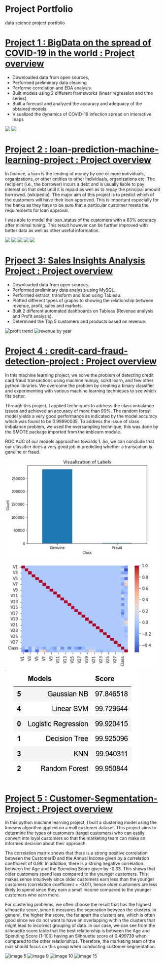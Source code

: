 # Project Portfolio
data science project portfolio
# [Project 1 : BigData on the spread of COVID-19 in the world : Project overview](https://github.com/MusaMasango/BigData-on-the-spread-of-COVID-19-in-the-world)
* Downloaded data from open sources,
* Performed preliminary data cleaning
* Performe correlation and EDA analysis.
* Built models using 2 different frameworks (linear regression and time series).
* Built a forecast and analyzed the accuracy and adequacy of the obtained models.
* Visualized the dynamics of COVID-19 infection spread on interactive maps

![](https://github.com/MusaMasango/Project-portfolio/blob/main/images/pivot%20table.png)
![](https://github.com/MusaMasango/Project-portfolio/blob/main/images/covid%20cases.png)

# [Project 2 : loan-prediction-machine-learning-project : Project overview](https://github.com/MusaMasango/loan-prediction-machine-learning-project)

In finance, a loan is the lending of money by one or more individuals, organizations, or other entities to other individuals, organizations etc. The recipient (i.e., the borrower) incurs a debt and is usually liable to pay interest on that debt until it is repaid as well as to repay the principal amount borrowed. (wikipedia). The major aim of this project is to predict which of the customers will have their loan approved. This is important especially for the banks as they have to be sure that a particular customer meets the requirements for loan approval. 
 
I was able to model the loan_status of the customers with a 83% accuracy after minimal tuning. This result however can be further improved with better data as well as other useful information.

![](https://github.com/MusaMasango/Project-portfolio/blob/main/images/bar%20graph.png)
![](https://github.com/MusaMasango/Project-portfolio/blob/main/images/correlation%20plot.png)
![](https://github.com/MusaMasango/Project-portfolio/blob/main/images/credit%20history.png)
![](https://github.com/MusaMasango/Project-portfolio/blob/main/images/loan%20amount.png)
![](https://github.com/MusaMasango/Project-portfolio/blob/main/images/applicant%20income.png)

# [Prjoect 3: Sales Insights Analysis Project : Project overview](https://github.com/MusaMasango/Sales-Insights-Project)
* Downloaded data from open sources.
* Performed preliminary data analysis using MySQL.
* Performed extract, transform and load using Tableau.
* Plotted different types of graphs to showing the relationship between revenue, profit, sales and markets.
* Built 2 different automated dashboards on Tableau (Revenue analysis and Profit analysis).
* Determined the Top 5 customers and products based on revenue.

![profit trend](https://github.com/MusaMasango/Sales-Insights-Project/blob/main/Profit%20trend.jpg)
![revenue by year](https://github.com/MusaMasango/Sales-Insights-Project/blob/main/Revenue%20by%20year.jpg)

# [Project 4 : credit-card-fraud-detection-project : Project overview](https://github.com/MusaMasango/Credit-Card-Fraud-Detection-Project)

In this machine learning project, we solve the problem of detecting credit card fraud transactions using machine numpy, scikit learn, and few other python libraries. We overcome the problem by creating a binary classifier and experimenting with various machine learning techniques to see which fits better.
 
Through this project, I applied techniques to address the class imbalance issues and achieved an accuracy of more than 90%. The random forest model yields a very good performance as indicated by the model accuracy which was found to be 0.99990035.
To address the issue of class imbalance problem, we used the oversampling technique, this was done by the SMOTE package imported from the imblearn module.

ROC AUC of our models approaches towards 1. So, we can conclude that our classifier does a very good job in predicting whether a transcation is genuine or fraud.

![bar graph](https://github.com/MusaMasango/Credit-Card-Fraud-Detection-Project/blob/main/labels%20bar%20graph.png)
![correlation matrix](https://github.com/MusaMasango/Credit-Card-Fraud-Detection-Project/blob/main/correlation%20matrix.png)
![model accuracy comparison](https://github.com/MusaMasango/Credit-Card-Fraud-Detection-Project/blob/main/model%20accuracy%20comparison%20table.png)

# [Project 5 : Customer-Segmentation-Project : Project overview](https://github.com/MusaMasango/Customer-Segmentation-Project)

In this python machine learning project, I built a clustering model using the kmeans algorithm applied on a mall customer dataset. This project aims to determine the types of customers (target customers) who can easily convert into loyal customers so that the marketing team can make an informed decision about their approach.

The correlation matrix shows that there is a strong positive correlation between the CustomerID and the Annual Income given by a correlation coefficient of 0.98. In addition, there is a strong negative correlation between the Age and the Spending Score given by -0.33. This shows that older customers spend less compared to the younger customers. This makes sense intuitively since older customers earn less than the younger customers (correlation coefficient = -0.01), hence older customers are less likely to spend since they earn a small income compared to the younger customers who earn more.

For clustering problems, we often choose the result that has the highest silhouette score, since it measures the seperation between the clusters. In general, the higher the score, the far apart the clusters are, which is often good since we do not want to have an overlapping within the clusters that might lead to incorrect grouping of data. In our case, we can see from the silhouette score table that the best relationship is between the Age and Spending Score (1-100) having an Silhouette score of 0.499739 when compared to the other relationships. Therefore, the marketing team of the mall should focus on this group when conducting customer segmentation.

![image 5](https://github.com/MusaMasango/Project-portfolio/blob/main/images/image%205.png)
![image 9](https://github.com/MusaMasango/Project-portfolio/blob/main/images/image%209.png)
![image 10](https://github.com/MusaMasango/Project-portfolio/blob/main/images/image%2010.png)
![image 15](https://github.com/MusaMasango/Project-portfolio/blob/main/images/image%2015.png)
